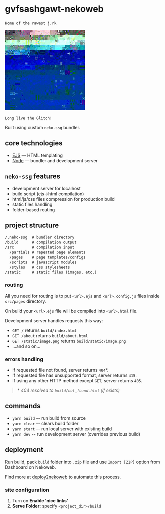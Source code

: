 # gvfsashgawt-nekoweb

`Home of the rawest j,rk`

![Apple Tree I, 1912 by Gustav Klimt [datamoshed]](doc/apple-tree-mosh-anim.gif "Apple Tree I, 1912 by Gustav Klimt [datamoshed]")

`Long live the Glitch!`

Built using custom `neko-ssg` bundler.

## core technologies

- [EJS](https://handlebarsjs.com/) — HTML templating
- [Node](https://nodejs.org/) — bundler and development server

## `neko-ssg` features

- development server for localhost
- build script (ejs->html compilation)
- html/js/css files compression for production build
- static files handling
- folder-based routing

## project structure

```
/.neko-ssg  # bundler directory
/build      # compilation output
/src        # compilation input
  /partials # repeated page elements
  /pages    # page templates/configs
  /scripts  # javascript modules
  /styles   # css stylesheets
/static     # static files (images, etc.)
```

### routing

All you need for routing is to put `<url>.ejs` and `<url>.config.js` files inside `src/pages` directory.

On build your `<url>.ejs` file will be compiled into `<url>.html` file.

Development server handles requests this way:

- `GET /` returns `build/index.html`
- `GET /about` returns `build/about.html`
- `GET /static/image.png` returns `build/static/image.png`
- ...and so on...

### errors handling

- If requested file not found, server returns `404`\*.
- If requested file has unsupported format, server returns `415`.
- If using any other HTTP method except `GET`, server returns `405`.

> \* _404 resolved to `build/not_found.html` (if exists)_

## commands

- `yarn build` -- run build from source
- `yarn clear` -- clears build folder
- `yarn start` -- run local server with existing build
- `yarn dev` -- run development server (overrides previous build)

## deployment

Run build, pack `build` folder into `.zip` file and use `Import [ZIP]` option from Dashboard on Nekoweb.

Find more at [deploy2nekoweb](https://deploy.nekoweb.org/) to automate this process.

### site configuration

1. Turn on **Enable 'nice links'**
2. **Serve Folder:** specify `<project_dir>/build`
